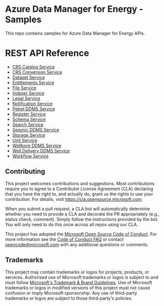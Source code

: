 # Azure Data Manager for Energy - Samples

This repo contains samples for Azure Data Manager for Energy APIs.

# REST API Reference

* [CRS Catalog Service](/adme-samples/rest-apis/index.html?page=/adme-samples/rest-apis/M16/crs_catalog_v2_openapi.yaml)
* [CRS Conversion Service](/adme-samples/rest-apis/index.html?page=/adme-samples/rest-apis/M16/crs_converter_openapi.yaml)
* [Dataset Service](/adme-samples/rest-apis/index.html?page=/adme-samples/rest-apis/M16/dataset_openapi.yaml)
* [Entitlements Service](/adme-samples/rest-apis/index.html?page=/adme-samples/rest-apis/M16/entitlements_openapi.yaml)
* [File Service](/adme-samples/rest-apis/index.html?page=/adme-samples/rest-apis/M16/file_service_openapi.yaml)
* [Indexer Service](/adme-samples/rest-apis/index.html?page=/adme-samples/rest-apis/M16/indexer_openapi.yaml)
* [Legal Service](/adme-samples/rest-apis/index.html?page=/adme-samples/rest-apis/M16/compliance_openapi.yaml)
* [Notification Service](/adme-samples/rest-apis/index.html?page=/adme-samples/rest-apis/M16/notification_openapi.yaml)
* [Petrel DDMS Service](/adme-samples/rest-apis/index.html?page=/adme-samples/rest-apis/M16/petrel_ddms_openapi.yaml)
* [Register Service](/adme-samples/rest-apis/index.html?page=/adme-samples/rest-apis/M16/register_openapi.yaml)
* [Schema Service](/adme-samples/rest-apis/index.html?page=/adme-samples/rest-apis/M16/schema_openapi.yaml)
* [Search Service](/adme-samples/rest-apis/index.html?page=/adme-samples/rest-apis/M16/search_openapi.yaml)
* [Seismic DDMS Service](/adme-samples/rest-apis/index.html?page=/adme-samples/rest-apis/M16/seismic_ddms_openapi.yaml)
* [Storage Service](/adme-samples/rest-apis/index.html?page=/adme-samples/rest-apis/M16/storage_openapi.yaml)
* [Unit Service](/adme-samples/rest-apis/index.html?page=/adme-samples/rest-apis/M16/unit_openapi.yaml)
* [Wellbore DDMS Service](/adme-samples/rest-apis/index.html?page=/adme-samples/rest-apis/M16/wellbore_ddms_openapi.yaml)
* [Well Delivery DDMS Service](/adme-samples/rest-apis/index.html?page=/adme-samples/rest-apis/M16/welldelivery_ddms_openapi.yaml)
* [Workflow Service](/adme-samples/rest-apis/index.html?page=/adme-samples/rest-apis/M16/ingestion_worflow_openapi.yaml)

## Contributing

This project welcomes contributions and suggestions.  Most contributions require you to agree to a
Contributor License Agreement (CLA) declaring that you have the right to, and actually do, grant us
the rights to use your contribution. For details, visit https://cla.opensource.microsoft.com.

When you submit a pull request, a CLA bot will automatically determine whether you need to provide
a CLA and decorate the PR appropriately (e.g., status check, comment). Simply follow the instructions
provided by the bot. You will only need to do this once across all repos using our CLA.

This project has adopted the [Microsoft Open Source Code of Conduct](https://opensource.microsoft.com/codeofconduct/).
For more information see the [Code of Conduct FAQ](https://opensource.microsoft.com/codeofconduct/faq/) or
contact [opencode@microsoft.com](mailto:opencode@microsoft.com) with any additional questions or comments.

## Trademarks

This project may contain trademarks or logos for projects, products, or services. Authorized use of Microsoft
trademarks or logos is subject to and must follow
[Microsoft's Trademark & Brand Guidelines](https://www.microsoft.com/en-us/legal/intellectualproperty/trademarks/usage/general).
Use of Microsoft trademarks or logos in modified versions of this project must not cause confusion or imply Microsoft sponsorship.
Any use of third-party trademarks or logos are subject to those third-party's policies.
